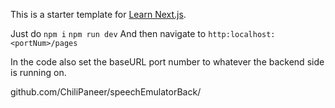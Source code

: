This is a starter template for [Learn Next.js](https://nextjs.org/learn).

Just do 
`npm i`
`npm run dev`
And then navigate to
`http:localhost:<portNum>/pages`

In the code also set the baseURL port number to whatever the backend side is running on.

github.com/ChiliPaneer/speechEmulatorBack/
